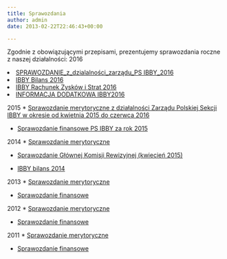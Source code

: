 ```yaml
---
title: Sprawozdania
author: admin
date: 2013-02-22T22:46:43+00:00

---
```


  Zgodnie z obowiązującymi przepisami, prezentujemy sprawozdania roczne z naszej działalności:
2016
<li style="text-align: justify;">
  <a href="http://www.ibby.pl/wp-content/uploads/2013/02/SPRAWOZDANIE_z_dzialalności_zarządu_PS-IBBY_2016.pdf" target="_blank" rel="noopener noreferrer">SPRAWOZDANIE_z_dzialalności_zarządu_PS IBBY_2016</a>
</li>
<li style="text-align: justify;">
  <a href="http://www.ibby.pl/wp-content/uploads/2013/02/IBBY-Bilans-2016.pdf" target="_blank" rel="noopener noreferrer">IBBY Bilans 2016</a>
</li>
<li style="text-align: justify;">
  <a href="http://www.ibby.pl/wp-content/uploads/2013/02/IBBY-Rachunek-Zysków-i-Strat-2016.pdf" target="_blank" rel="noopener noreferrer">IBBY Rachunek Zysków i Strat 2016</a>
</li>
<li style="text-align: justify;">
  <a href="http://www.ibby.pl/wp-content/uploads/2013/02/INFORMACJA-DODATKOWA-IBBY2016.pdf" target="_blank" rel="noopener noreferrer">INFORMACJA DODATKOWA IBBY2016</a>
</li>


  2015
* 
      <a href="http://www.ibby.pl/wp-content/uploads/2013/02/Sprawozdanie-merytoryczne-z-działalności-Zarządu-Polskiej-Sekcji-IBBY-w-okresie-od-kwietnia-2015-do-czerwca-2016.pdf" target="_blank" rel="noopener noreferrer">Sprawozdanie merytoryczne z działalności Zarządu Polskiej Sekcji IBBY w okresie od kwietnia 2015 do czerwca 2016</a>
    

  * 
      <a href="http://www.ibby.pl/wp-content/uploads/2013/02/Sprawozdanie-finansowe-PS-IBBY-za-rok-2015.pdf" target="_blank" rel="noopener noreferrer">Sprawozdanie finansowe PS IBBY za rok 2015</a>
    


  2014
* 
      <a href="http://www.ibby.pl/files/sprawozdanie_mer_2014.pdf" target="_blank" rel="noopener noreferrer">Sprawozdanie merytoryczne</a>
    

  * 
      <a href="http://www.ibby.pl/files/sprawozdanie_gkr_2015.pdf" target="_blank" rel="noopener noreferrer">Sprawozdanie Głównej Komisji Rewizyjnej (kwiecień 2015)</a>
    

  * 
      <a href="http://www.ibby.pl/files/ibby_bilans_2014.pdf" target="_blank" rel="noopener noreferrer">IBBY bilans 2014</a>
    


  2013
* 
      <a href="http://www.ibby.pl/files/sprawozdanie_mer_2013.pdf" target="_blank" rel="noopener noreferrer">Sprawozdanie merytoryczne</a>
    

  * 
      <a href="http://www.ibby.pl/files/sprawozdanie_fin_2013.pdf" target="_blank" rel="noopener noreferrer">Sprawozdanie finansowe</a>
    


  2012
* 
      <a href="http://www.ibby.pl/files/sprawozdanie_mer_2012.pdf" target="_blank" rel="noopener noreferrer">Sprawozdanie merytoryczne</a>
    

  * 
      <a href="http://www.ibby.pl/files/sprawozdanie_fin_2012.pdf" target="_blank" rel="noopener noreferrer">Sprawozdanie finansowe</a>
    


  2011
* 
      <a href="http://www.ibby.pl/files/sprawozdanie_mer_2011.pdf" target="_blank" rel="noopener noreferrer">Sprawozdanie merytoryczne</a>
    

  * 
      <a href="http://www.ibby.pl/files/sprawozdanie_fin_2011.pdf" target="_blank" rel="noopener noreferrer">Sprawozdanie finansowe</a>
    
